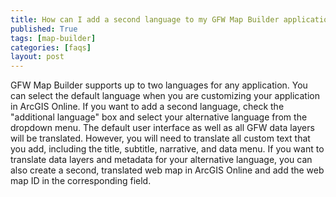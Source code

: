 ```yaml
---
title: How can I add a second language to my GFW Map Builder application?
published: True
tags: [map-builder]
categories: [faqs]
layout: post
---
```


<div class="content">
	<p>GFW Map Builder supports up to two languages for any application. You can select the default language when you are customizing your application in ArcGIS Online. If you want to add a second language, check the "additional language" box and select your alternative language from the dropdown menu. The default user interface as well as all GFW data layers will be translated. However, you will need to translate all custom text that you add, including the title, subtitle, narrative, and data menu. If you want to translate data layers and metadata for your alternative language, you can also create a second, translated web map in ArcGIS Online and add the web map ID in the corresponding field.</p>
</div>
